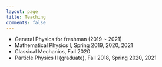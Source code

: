 ```yaml
---
layout: page
title: Teaching
comments: false
---
```



- General Physics for freshman (2019 ~ 2021)<br/>
- Mathematical Physics I, Spring 2019, 2020, 2021<br/>
- Classical Mechanics, Fall 2020<br/>
- Particle Physics II (graduate), Fall 2018, Spring 2020, 2021<br/>
 
